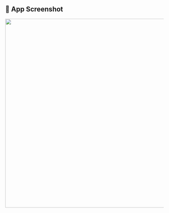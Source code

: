 ## 📸 App Screenshot

<p align="center">
  <img src="tkinter/photo_adding/screenshot.png" width="600"/>
</p>

